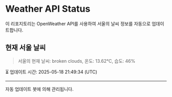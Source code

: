 
# Weather API Status

이 리포지토리는 OpenWeather API를 사용하여 서울의 날씨 정보를 자동으로 업데이트합니다.

## 현재 서울 날씨
> 서울의 현재 날씨: broken clouds, 온도: 13.62°C, 습도: 46%

⏳ 업데이트 시간: 2025-05-18 21:49:34 (UTC)

---
자동 업데이트 봇에 의해 관리됩니다.
